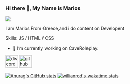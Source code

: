 ### Hi there 👋, My Name is Marios
![](https://cdn.discordapp.com/attachments/947057898842902548/1031579542252441670/a_e9a715fff56f2af42a7bf0fda55fb120.gif)

I am Marios From Greece,and i do content on Developent

Skills: JS / HTML / CSS

- 🔭 I’m currently working on CaveRoleplay. 

[<img src='https://cdn.jsdelivr.net/npm/simple-icons@3.0.1/icons/discord.svg' alt='discord' height='40'>](https://discord.com/users/@930463180189204561)  [<img src='https://cdn.jsdelivr.net/npm/simple-icons@3.0.1/icons/github.svg' alt='github' height='40'>](https://github.com/https://github.com/mkkoro12607)

[![Anurag's GitHub stats](https://github-readme-stats.vercel.app/api?username=mkkoro12607)](https://github.com/anuraghazra/github-readme-stats)
[![willianrod's wakatime stats](https://github-readme-stats.vercel.app/api/wakatime?mkkoro12607=willianrod)](https://github.com/anuraghazra/github-readme-stats)
